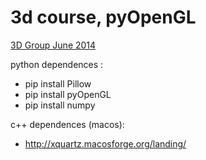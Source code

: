 3d course, pyOpenGL
==================

[3D Group June 2014](https://docs.google.com/document/d/1HrbhyK3N_lWiGOyuCXidRmpgKY4oUbfAqpftrlIK9zo)

python dependences :
  * pip install Pillow
  * pip install pyOpenGL
  * pip install numpy
  
c++ dependences (macos): 
  * http://xquartz.macosforge.org/landing/